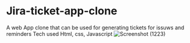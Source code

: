 # Jira-ticket-app-clone
A web App clone that can be used for generating tickets for issuws and reminders
Tech used Html, css, Javascript 
![Screenshot (1223)](https://user-images.githubusercontent.com/50929557/144175558-ff2ba4ed-8bae-4fc4-963f-dd7c6cec2def.png)
